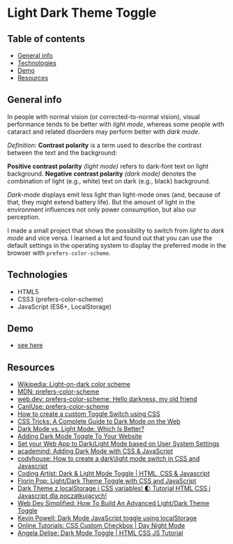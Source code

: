# Light Dark Theme Toggle

## Table of contents
* [General info](#general-info)
* [Technologies](#technologies)
* [Demo](#demo)
* [Resources](#resources)

## General info

In people with normal vision (or corrected-to-normal vision), visual performance tends to be better with *light mode*, whereas some people with cataract and related disorders may perform better with *dark mode*.

*Definition:* **Contrast polarity** is a term used to describe the contrast between the text and the background:

**Positive contrast polarity** *(light mode)* refers to dark-font text on light background.
**Negative contrast polarity** *(dark mode)* denotes the combination of light (e.g., white) text on dark (e.g., black) background.

*Dark-mode* displays emit less light than light-mode ones (and, because of that, they might extend battery life). But the amount of light in the environment influences not only power consumption, but also our perception.

I made a small project that shows the possibility to switch from *light* to *dark mode* and vice versa. I learned a lot and found out that you can use the default settings in the operating system to display the preferred mode in the browser with `prefers-color-scheme`.

## Technologies

* HTML5
* CSS3 (prefers-color-scheme)
* JavaScript (ES6+, LocalStorage)

## Demo

- [see here](https://mikulew.github.io/js-light-dark-theme-toggle/)

## Resources
- [Wikipedia: Light-on-dark color scheme](https://en.wikipedia.org/wiki/Light-on-dark_color_scheme)
- [MDN: prefers-color-scheme](https://developer.mozilla.org/en-US/docs/Web/CSS/@media/prefers-color-scheme)
- [web.dev: prefers-color-scheme: Hello darkness, my old friend](https://web.dev/prefers-color-scheme/)
- [CanIUse: prefers-color-scheme](https://caniuse.com/?search=prefers-color-scheme)
- [How to create a custom Toggle Switch using CSS](https://dev.to/karankumar_js/how-to-create-a-custom-toggle-switch-using-css-4pmi)
- [CSS Tricks: A Complete Guide to Dark Mode on the Web](https://css-tricks.com/a-complete-guide-to-dark-mode-on-the-web/)
- [Dark Mode vs. Light Mode: Which Is Better?](https://www.nngroup.com/articles/dark-mode/)
- [Adding Dark Mode Toggle To Your Website](https://kevdees.com/adding-dark-mode-toggle-to-your-website/  )
- [Set your Web App to Dark/Light Mode based on User System Settings](https://dev.to/shaedrizwan/set-your-web-app-to-dark-light-mode-based-on-user-system-settings-5fa6)
- [academind: Adding Dark Mode with CSS & JavaScript](https://academind.com/tutorials/adding-dark-mode)
- [codyhouse: How to create a dark\light mode switch in CSS and Javascript](https://codyhouse.co/blog/post/dark-light-switch-css-javascript)
- [Coding Artist: Dark & Light Mode Toggle | HTML, CSS & Javascript](https://www.youtube.com/watch?v=vQTZl_5H90k)
- [Florin Pop: Light/Dark Theme Toggle with CSS and JavaScript](https://www.youtube.com/watch?v=xodD0nw2veQ)
- [Dark Theme z localStorage i CSS variables! 🌓 Tutorial HTML CSS i Javascript dla początkujących!](https://www.youtube.com/watch?v=gTX--uDIE9Y)
- [Web Dev Simplified: How To Build An Advanced Light/Dark Theme Toggle](https://www.youtube.com/watch?v=RiWxhm5ZdFM)
- [Kevin Powell: Dark Mode JavaScript toggle using localStorage](https://www.youtube.com/watch?v=wodWDIdV9BY)
- [Online Tutorials: CSS Custom Checkbox | Day Night Mode](https://www.youtube.com/watch?v=_f036OpnuWo)
- [Angela Delise: Dark Mode Toggle | HTML CSS JS Tutorial](https://www.youtube.com/watch?v=PD89iMr50Mw)